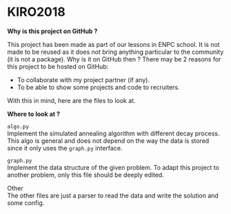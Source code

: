 # KIRO2018
**Why is this project on GitHub ?**

This project has been made as part of our lessons in ENPC school. 
It is not made to be reused as it does not bring anything particular
to the community (it is not a package).
Why is it on GitHub then ?
There may be 2 reasons for this project to be hosted on GitHub:
- To collaborate with my project partner (if any).
- To be able to show some projects and code to recruiters.

With this in mind, here are the files to look at.

**Where to look at ?**

```algo.py```  
Implement the simulated annealing algorithm with different decay process.
This algo is general and does not depend on the way the data is stored since
it only uses the ```graph.py``` interface.

```graph.py```  
Implement the data structure of the given problem. To adapt this project to
another problem, only this file should be deeply edited.

Other  
The other files are just a parser to read the data and write the solution and
some config.
